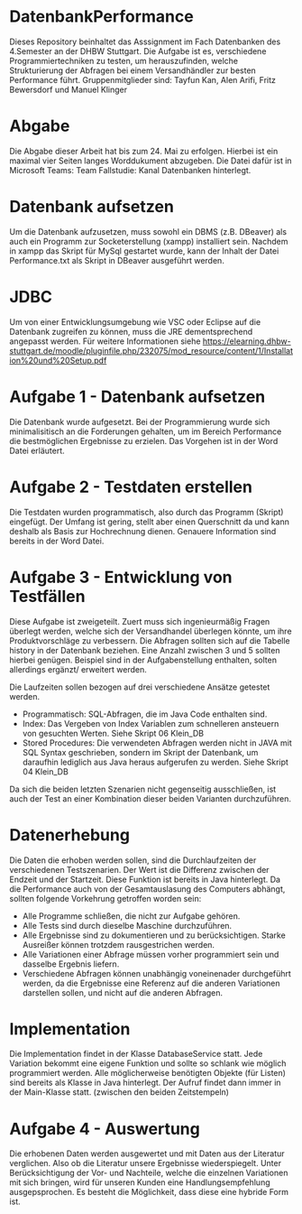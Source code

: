 # DatenbankPerformance
Dieses Repository beinhaltet das Asssignment im Fach Datenbanken des 4.Semester an der DHBW Stuttgart.
Die Aufgabe ist es, verschiedene Programmiertechniken zu testen, um herauszufinden, welche Strukturierung
der Abfragen bei einem Versandhändler zur besten Performance führt.
Gruppenmitglieder sind: Tayfun Kan, Alen Arifi, Fritz Bewersdorf und Manuel Klinger

# Abgabe
Die Abgabe dieser Arbeit hat bis zum 24. Mai zu erfolgen. Hierbei ist ein maximal vier Seiten langes Worddukument abzugeben. 
Die Datei dafür ist in Microsoft Teams: Team Fallstudie: Kanal Datenbanken hinterlegt.

# Datenbank aufsetzen
Um die Datenbank aufzusetzen, muss sowohl ein DBMS (z.B. DBeaver) als auch ein Programm zur Socketerstellung (xampp) installiert sein.
Nachdem in xampp das Skript für MySql gestartet wurde, kann der Inhalt der Datei Performance.txt als Skript in DBeaver ausgeführt werden.

# JDBC 
Um von einer Entwicklungsumgebung wie VSC oder Eclipse auf die Datenbank zugreifen zu können, muss die JRE dementsprechend angepasst werden. Für weitere Informationen siehe https://elearning.dhbw-stuttgart.de/moodle/pluginfile.php/232075/mod_resource/content/1/Installation%20und%20Setup.pdf

# Aufgabe 1 - Datenbank aufsetzen
Die Datenbank wurde aufgesetzt. Bei der Programmierung wurde sich minimalisitisch an die Forderungen gehalten, um im Bereich Performance die bestmöglichen Ergebnisse zu erzielen. Das Vorgehen ist in der Word Datei erläutert.

# Aufgabe 2 - Testdaten erstellen
Die Testdaten wurden programmatisch, also durch das Programm (Skript) eingefügt. Der Umfang ist gering, stellt aber einen Querschnitt da und kann deshalb als Basis zur Hochrechnung dienen. Genauere Information sind bereits in der Word Datei.

# Aufgabe 3 - Entwicklung von Testfällen
Diese Aufgabe ist zweigeteilt. Zuert muss sich ingenieurmäßig Fragen überlegt werden, welche sich der Versandhandel überlegen könnte, um ihre Produktvorschläge zu verbessern. Die Abfragen sollten sich auf die Tabelle history in der Datenbank beziehen. Eine Anzahl zwischen 3 und 5 sollten hierbei genügen. Beispiel sind in der Aufgabenstellung enthalten, solten allerdings ergänzt/ erweitert werden. 

Die Laufzeiten sollen bezogen auf drei verschiedene Ansätze getestet werden. 
  - Programmatisch: SQL-Abfragen, die im Java Code enthalten sind.
  - Index: Das Vergeben von Index Variablen zum schnelleren ansteuern von gesuchten Werten. Siehe Skript 06 Klein_DB
  - Stored Procedures: Die verwendeten Abfragen werden nicht in JAVA mit SQL Syntax geschrieben, sondern im Skript der Datenbank, um daraufhin lediglich aus Java heraus aufgerufen zu werden. Siehe Skript 04 Klein_DB
  
 Da sich die beiden letzten Szenarien nicht gegenseitig ausschließen, ist auch der Test an einer Kombination dieser beiden Varianten durchzuführen. 
 
# Datenerhebung
Die Daten die erhoben werden sollen, sind die Durchlaufzeiten der verschiedenen Testszenarien. Der Wert ist die Differenz zwischen der Endzeit und der Startzeit. Diese Funktion ist bereits in Java hinterlegt. Da die Performance auch von der Gesamtauslasung des Computers abhängt, sollten folgende Vorkehrung getroffen worden sein:
  - Alle Programme schließen, die nicht zur Aufgabe gehören.
  - Alle Tests sind durch dieselbe Maschine durchzuführen.
  - Alle Ergebnisse sind zu dokumentieren und zu berücksichtigen. Starke Ausreißer können trotzdem rausgestrichen werden.
  - Alle Variationen einer Abfrage müssen vorher programmiert sein und dasselbe Ergebnis liefern.
  - Verschiedene Abfragen können unabhängig voneinenader durchgeführt werden, da die Ergebnisse eine Referenz auf die anderen Variationen darstellen sollen, und nicht auf die anderen Abfragen.
  
# Implementation
Die Implementation findet in der Klasse DatabaseService statt. Jede Variation bekommt eine eigene Funktion und sollte so schlank wie möglich programmiert werden. Alle möglicherweise benötigten Objekte (für Listen) sind bereits als Klasse in Java hinterlegt. Der Aufruf findet dann immer in der Main-Klasse statt. (zwischen den beiden Zeitstempeln)

# Aufgabe 4 - Auswertung
Die erhobenen Daten werden ausgewertet und mit Daten aus der Literatur verglichen. Also ob die Literatur unsere Ergebnisse wiederspiegelt. Unter Berücksichtigung der Vor- und Nachteile, welche die einzelnen Variationen mit sich bringen, wird für unseren Kunden eine Handlungsempfehlung ausgepsprochen. Es besteht die Möglichkeit, dass diese eine hybride Form ist.

